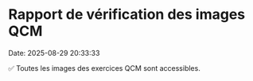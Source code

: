 # Rapport de vérification des images QCM

Date: 2025-08-29 20:33:33

✅ Toutes les images des exercices QCM sont accessibles.
